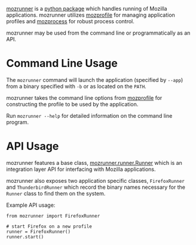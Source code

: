 [mozrunner](https://github.com/mozautomation/mozmill/tree/master/mozrunner)
is a [python package](http://pypi.python.org/pypi/mozrunner)
which handles running of Mozilla applications.
mozrunner utilizes [mozprofile](/en/Mozprofile)
for managing application profiles
and [mozprocess](/en/Mozprocess) for robust process control. 

mozrunner may be used from the command line or programmatically as an API.


# Command Line Usage

The `mozrunner` command will launch the application (specified by
`--app`) from a binary specified with `-b` or as located on the `PATH`.

mozrunner takes the command line options from 
[mozprofile](/en/Mozprofile) for constructing the profile to be used by 
the application.

Run `mozrunner --help` for detailed information on the command line
program.


# API Usage

mozrunner features a base class, 
[mozrunner.runner.Runner](https://github.com/mozautomation/mozmill/blob/master/mozrunner/mozrunner/runner.py) 
which is an integration layer API for interfacing with Mozilla applications.

mozrunner also exposes two application specific classes,
`FirefoxRunner` and `ThunderbirdRunner` which record the binary names
necessary for the `Runner` class to find them on the system.

Example API usage:

    from mozrunner import FirefoxRunner
	
    # start Firefox on a new profile
    runner = FirefoxRunner()
    runner.start()
